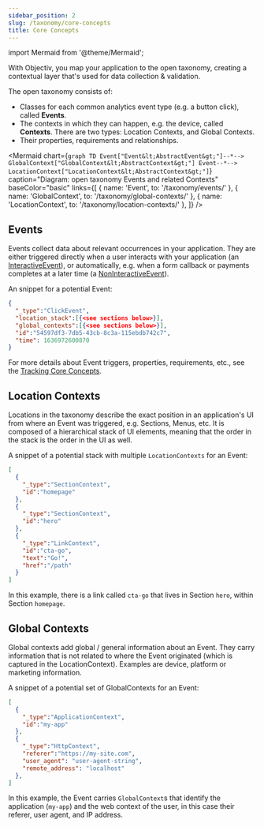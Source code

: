 ```yaml
---
sidebar_position: 2
slug: /taxonomy/core-concepts
title: Core Concepts
---
```


import Mermaid from '@theme/Mermaid';

With Objectiv, you map your application to the open taxonomy, creating a contextual layer that's used for data collection & validation.

The open taxonomy consists of:
* Classes for each common analytics event type (e.g. a button click), called **Events**.
* The contexts in which they can happen, e.g. the device, called **Contexts**. There are two types: Location 
  Contexts, and Global Contexts.
* Their properties, requirements and relationships.


<Mermaid chart={`
	graph TD
    Event["Event&lt;AbstractEvent&gt;"]--*--> GlobalContext["GlobalContext&lt;AbstractContext&gt;"]
    Event--*--> LocationContext["LocationContext&lt;AbstractContext&gt;"]
`}
  caption="Diagram: open taxonomy Events and related Contexts" 
  baseColor="basic" 
  links={[
    { name: 'Event', to: '/taxonomy/events/' }, 
    { name: 'GlobalContext', to: '/taxonomy/global-contexts/' }, 
    { name: 'LocationContext', to: '/taxonomy/location-contexts/' }, 
  ]}
/>

## Events
Events collect data about relevant occurrences in your application. They are either triggered directly when a 
user interacts with your application (an [InteractiveEvent](/taxonomy/reference/events/InteractiveEvent.md)), 
or automatically, e.g. when a form callback or payments completes at a later time (a 
[NonInteractiveEvent](/taxonomy/reference/events/NonInteractiveEvent.md)).

An snippet for a potential Event:
```json
{
  "_type":"ClickEvent",
  "location_stack":[{<see sections below>}],
  "global_contexts":[{<see sections below>}],
  "id":"54597df3-7db5-43cb-8c3a-115ebdb742c7",
  "time": 1636972600870
}
```

For more details about Event triggers, properties, requirements, etc., see the 
[Tracking Core Concepts](/tracking/core-concepts/events.md).

## Location Contexts
Locations in the taxonomy describe the exact position in an application's UI from where an Event was 
triggered, e.g. Sections, Menus, etc. It is composed of a hierarchical stack of UI elements, meaning that the 
order in the stack is the order in the UI as well.

A snippet of a potential stack with multiple `LocationContexts` for an Event:

```json
[
  {
    "_type":"SectionContext",
    "id":"homepage"
  },
  {
    "_type":"SectionContext",
    "id":"hero"
  },
  {
    "_type":"LinkContext",
    "id":"cta-go",
    "text":"Go!",
    "href":"/path"
  }
]
```

In this example, there is a link called `cta-go` that lives in Section `hero`, within Section `homepage`.

## Global Contexts
Global contexts add global / general information about an Event. They carry information that is not related 
to where the Event originated (which is captured in the LocationContext). Examples are device, platform or 
marketing information.

A snippet of a potential set of GlobalContexts for an Event:

```json
[
  {
    "_type":"ApplicationContext",
    "id":"my-app"
  },
  {
    "_type":"HttpContext",
    "referer":"https://my-site.com",
    "user_agent": "user-agent-string",
    "remote_address": "localhost"
  },
]
```

In this example, the Event carries `GlobalContext`s that identify the application (`my-app`) and the web 
context of the user, in this case their referer, user agent, and IP address.